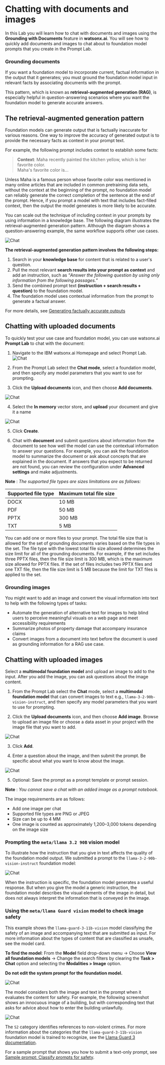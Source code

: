 # Chatting with documents and images

In this Lab you will learn how to chat with documents and images using the **Grounding with Documents** feature in **watsonx.ai**. You will see how to quickly add documents and images to chat about to foundation model prompts that you create in the Prompt Lab.

### Grounding documents

If you want a foundation model to incorporate current, factual information in the output that it generates; you must ground the foundation model input in relevant facts by associating documents with the prompt.

This pattern, which is known as **retrieval-augmented generation (RAG)**, is especially helpful in question-answering scenarios where you want the foundation model to generate accurate answers.

## The retrieval-augmented generation pattern

Foundation models can generate output that is factually inaccurate for various reasons. One way to improve the accuracy of generated output is to provide the necessary facts as context in your prompt text.

For example, the following prompt includes context to establish some facts:

> **Context**: Maha recently painted the kitchen yellow, which is her favorite color. \
> Maha's favorite color is... 

Unless Maha is a famous person whose favorite color was mentioned in many online articles that are included in common pretraining data sets, without the context at the beginning of the prompt, no foundation model can reliably generate the correct completion of the sentence at the end of the prompt. Hence, if you prompt a model with text that includes fact-filled context, then the output the model generates is more likely to be accurate.

You can scale out the technique of including context in your prompts by using information in a knowledge base. The following diagram illustrates the retrieval-augmented generation pattern. Although the diagram shows a question-answering example, the same workflow supports other use cases.

![Chat](./images/fm-rag.svg)

**The retrieval-augmented generation pattern involves the following steps:**

1. Search in your **knowledge base** for content that is related to a user's question.
2. Pull the most relevant **search results into your prompt as context** and add an instruction, such as “*Answer the following question by using only information from the following passages.*”
3. Send the combined prompt text **(instruction + search results + question)** to the foundation model.
4. The foundation model uses contextual information from the prompt to generate a factual answer.

For more details, see [Generating factually accurate outputs](https://dataplatform.cloud.ibm.com/docs/content/wsj/analyze-data/fm-factual-accuracy.html?context=wx)

## Chatting with uploaded documents

To quickly test your use case and foundation model, you can use watsonx.ai **Prompt Lab** to chat with the document:

1. Navigate to the IBM watsonx.ai Homepage and select Prompt Lab.
![Chat](./images/wx-prompt-lab-landing.png)

2. From the Prompt Lab select the **Chat mode**, select a foundation model, and then specify any model parameters that you want to use for prompting.

3. Click the **Upload documents** icon, and then choose **Add documents**.

![Chat](./images/wx-chat-with-docs.png)

4. Select the **In memory** vector store, and **upload** your document and give it a name

![Chat](./images/wx-upload-docs.png)

5. Click **Create**.

6. Chat with **document** and submit questions about information from the document to see how well the model can use the contextual information to answer your questions. For example, you can ask the foundation model to summarize the document or ask about concepts that are explained in the document. If answers that you expect to be returned are not found, you can review the configuration under **Advanced settings** and make adjustments.

**Note** : *The supported file types are sizes limitations are as follows:*

| **Supported file type** | **Maximum total file size** |
|----|----|
| DOCX | 10 MB |
| PDF | 50 MB |
| PPTX| 300 MB | 
| TXT | 5 MB |

You can add one or more files to your prompt. The total file size that is allowed for the set of grounding documents varies based on the file types in the set. The file type with the lowest total file size allowed determines the size limit for all of the grounding documents. For example, if the set includes three PPTX files, then the file size limit is 300 MB, which is the maximum size allowed for PPTX files. If the set of files includes two PPTX files and one TXT file, then the file size limit is 5 MB because the limit for TXT files is applied to the set.

### Grounding images

You might want to add an image and convert the visual information into text to help with the following types of tasks:
- Automate the generation of alternative text for images to help blind users to perceive meaningful visuals on a web page and meet accessibility requirements
- Summarize photos of property damage that accompany insurance claims
- Convert images from a document into text before the document is used as grounding information for a RAG use case.

## Chatting with uploaded images

Select a **multimodal foundation model** and upload an image to add to the input. After you add the image, you can ask questions about the image content.

1. From the Prompt Lab select the **Chat** mode, select a **multimodal foundation model** that can convert images to text e.g., `llama-3-2-90b-vision-instruct`, and then specify any model parameters that you want to use for prompting.

2. Click the **Upload documents** icon, and then choose **Add image**. Browse to upload an image file or choose a data asset in your project with the image file that you want to add.

![Chat](./images/wx-upload-image.png)

3. Click **Add**.

4. Enter a question about the image, and then submit the prompt. Be specific about what you want to know about the image.

![Chat](./images/wx-chat-with-image.png)

5. Optional: Save the prompt as a prompt template or prompt session.

**Note** : *You cannot save a chat with an added image as a prompt notebook.*

The image requirements are as follows:
- Add one image per chat
- Supported file types are PNG or JPEG
- Size can be up to 4 MM
- One image is counted as approximately 1,200–3,000 tokens depending on the image size


### Prompting the `meta/llama 3.2 90B` vision model

To illustrate how the instruction that you give in text affects the quality of the foundation model output. We submitted a prompt to the `llama-3-2-90b-vision-instruct` foundation model:

![Chat](./images/wx-chat-with-image-llama.png)

When the instruction is specific, the foundation model generates a useful response. But when you give the model a generic instruction, the foundation model describes the visual elements of the image in detail, but does not always interpret the information that is conveyed in the image.

### Using the `meta/llama Guard vision` model to check image safety

This example shows the `llama-guard-3-11b-vision` model classifying the safety of an image and accompanying text that are submitted as input. For more information about the types of content that are classified as unsafe, see the model card.

**To find the model**: From the **Model** field drop-down menu -> Choose **View all foundation models** -> Change the search filters by clearing the **Task > Chat** option and selecting the **Modalities > Image** option. 

**Do not edit the system prompt for the foundation model.**

![Chat](./images/wx-chat-with-image-safety.png)

The model considers both the image and text in the prompt when it evaluates the content for safety. For example, the following screenshot shows an innocuous image of a building, but with corresponding text that asks for advice about how to enter the building unlawfully.

![Chat](./images/wx-chat-with-image-safety-2.png)

The `S2` category identifies references to non-violent crimes. For more information about the categories that the `llama-guard-3-11b-vision` foundation model is trained to recognize, see the [Llama Guard 3 documentation](https://www.llama.com/docs/model-cards-and-prompt-formats/llama-guard-3).

For a sample prompt that shows you how to submit a text-only prompt, see [Sample prompt: Classify prompts for safety](https://dataplatform.cloud.ibm.com/docs/content/wsj/analyze-data/fm-prompt-samples.html?context=wx&locale=en#sample1ba).